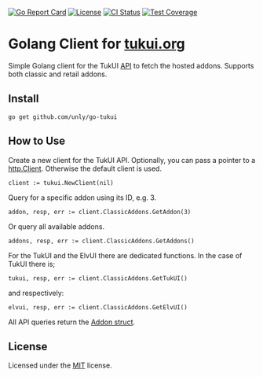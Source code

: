 [![Go Report Card](https://goreportcard.com/badge/github.com/unly/go-tukui)](https://goreportcard.com/report/github.com/unly/go-tukui)
[![License](https://img.shields.io/badge/license-MIT-green)](https://github.com/unly/go-tukui/blob/master/LICENSE)
[![CI Status](https://github.com/unly/go-tukui/workflows/CI/badge.svg)](https://github.com/unly/go-tukui/actions?query=workflow%3ACI)
[![Test Coverage](https://codecov.io/gh/unly/go-tukui/branch/master/graph/badge.svg)](https://codecov.io/gh/unly/go-tukui)


# Golang Client for [tukui.org](https://tukui.org)

Simple Golang client for the TukUI [API](https://www.tukui.org/api.php) to fetch the hosted addons.
Supports both classic and retail addons.

## Install

```
go get github.com/unly/go-tukui
```

## How to Use

Create a new client for the TukUI API.
Optionally, you can pass a pointer to a [http.Client](https://golang.org/pkg/net/http/#Client).
Otherwise the default client is used.
```
client := tukui.NewClient(nil)
```

Query for a specific addon using its ID, e.g. 3.
```
addon, resp, err := client.ClassicAddons.GetAddon(3)
```

Or query all available addons.
```
addons, resp, err := client.ClassicAddons.GetAddons()
```

For the TukUI and the ElvUI there are dedicated functions.
In the case of TukUI there is;
```
tukui, resp, err := client.ClassicAddons.GetTukUI()
```
and respectively:
```
elvui, resp, err := client.ClassicAddons.GetElvUI()
```

All API queries return the [Addon struct](https://pkg.go.dev/github.com/unly/go-tukui#Addon).

## License

Licensed under the [MIT](https://github.com/unly/go-tukui/blob/master/LICENSE) license.
